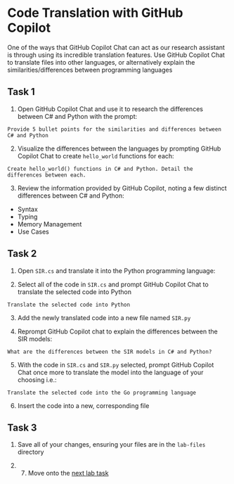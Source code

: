 # Code Translation with GitHub Copilot

One of the ways that GitHub Copilot Chat can act as our research assistant is through using its incredible translation features. Use GitHub Copilot Chat to translate files into other languages, or alternatively explain the similarities/differences between programming languages

## Task 1

1. Open GitHub Copilot Chat and use it to research the differences between C# and Python with the prompt: 

```
Provide 5 bullet points for the similarities and differences between C# and Python
```

2. Visualize the differences between the languages by prompting GitHub Copilot Chat to create `hello_world` functions for each:

```
Create hello_world() functions in C# and Python. Detail the differences between each.
```

3. Review the information provided by GitHub Copilot, noting a few distinct differences between C# and Python: 
  - Syntax
  - Typing
  - Memory Management
  - Use Cases

## Task 2

1. Open `SIR.cs` and translate it into the Python programming language:

2. Select all of the code in `SIR.cs` and prompt GitHub Copilot Chat to translate the selected code into Python

```
Translate the selected code into Python
```

3. Add the newly translated code into a new file named `SIR.py`

4. Reprompt GitHub Copilot chat to explain the differences between the SIR models:

```
What are the differences between the SIR models in C# and Python?
```

5. With the code in `SIR.cs` and `SIR.py` selected, prompt GitHub Copilot Chat once more to translate the model into the language of your choosing i.e.:

```
Translate the selected code into the Go programming language
```
  
6. Insert the code into a new, corresponding file

## Task 3

1. Save all of your changes, ensuring your files are in the `lab-files` directory 

2. 7. Move onto the [next lab task](lab-handouts/lab6-bug-fixes.md)
